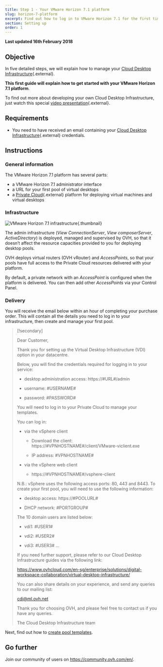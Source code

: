 ```yaml
---
title: Step 1 - Your VMware Horizon 7.1 platform
slug: horizon-7-platform
excerpt: Find out how to log in to VMware Horizon 7.1 for the first time
section: Setting up
order: 1
---
```


**Last updated 16th February 2018**

## Objective

In five detailed steps, we will explain how to manage your [Cloud Desktop Infrastructure](https://www.ovhcloud.com/en-sg/enterprise/solutions/digital-workspace-collaboration/virtual-desktop-infrastructure/){.external}.

**This first guide will explain how to get started with your VMware Horizon 7.1 platform**.

To find out more about developing your own Cloud Desktop Infrastructure, just watch this special [video presentation](https://www.youtube.com/watch?v=cFnpnANQHzQ&t){.external}.


## Requirements

- You need to have received an email containing your [Cloud Desktop Infrastructure](https://www.ovhcloud.com/en-sg/enterprise/solutions/digital-workspace-collaboration/virtual-desktop-infrastructure/){.external} credentials.

## Instructions

### General information

The VMware Horizon 7.1 platform has several parts:

- a VMware Horizon 7.1 administrator interface
- a URL for your first pool of virtual desktops
- a [Private Cloud](https://www.ovhcloud.com/en-sg/enterprise/products/hosted-private-cloud/){.external} platform for deploying virtual machines and virtual desktops


### Infrastructure

![VMware Horizon 7.1 infrastructure](images/1200.png){.thumbnail}

The admin infrastructure (*View ConnectionServer*, *View composerServer*, *ActiveDirectory*) is deployed, managed and supervised by OVH, so that it doesn’t affect the resource capacities provided to you for deploying desktop pools.

OVH deploys virtual routers (OVH vRouter) and *AccessPoints*, so that your pools have full access to the Private Cloud resources delivered with your platform.

By default, a private network with an *AccessPoint* is configured when the platform is delivered. You can then add other *AccessPoints* via your Control Panel.


### Delivery

You will receive the email below within an hour of completing your purchase order. This will contain all the details you need to log in to your infrastructure, then create and manage your first pool.

> [!secondary]
>
> Dear Customer,
>
> Thank you for setting up the Virtual Desktop Infrastructure (VDI) option in your datacentre.
>
> 
> Below, you will find the credentials required for logging in to your service:
>
> 
> * desktop administration access: https://<i></i>#URL#/admin
> 
> * username: #USERNAME#
> 
> * password: #PASSWORD#
> 
> 
> You will need to log in to your Private Cloud to manage your templates.
>
> You can log in:
> 
> - via the vSphere client
> 
>   * Download the client: https://<i></i>#VPNHOSTNAME#/client/VMware-viclient.exe
> 
>   * IP address: #VPNHOSTNAME#
>
> 
> - via the vSphere web client
> 
>   *  https://<i></i>#VPNHOSTNAME#/vsphere-client
>
> N.B.: vSphere uses the following access ports: 80, 443 and 8443. To create your first pool, you will need to use the following information:
>
> 
> * desktop access: https://<i></i>#POOLURL#
> 
> * DHCP network: #PORTGROUP#
>
> 
> The 10 domain users are listed below:
> 
> * vdi1: #USER1#
> 
> * vdi2: #USER2#
> 
> * vdi3: #USER3#
> ...
>
> 
> If you need further support, please refer to our Cloud Desktop Infrastructure guides via the following link:
> 
>  
> https://www.ovhcloud.com/en-sg/enterprise/solutions/digital-workspace-collaboration/virtual-desktop-infrastructure/
>
> 
> You can also share details on your experience, and send any queries to our mailing list:
>
> 
> cdi@ml.ovh.net
> 
>  
> Thank you for choosing OVH, and please feel free to contact us if you have any queries.
> 
> The Cloud Desktop Infrastructure team
> 


Next, find out how to [create pool templates](../create-pool/).


## Go further

Join our community of users on <https://community.ovh.com/en/>.